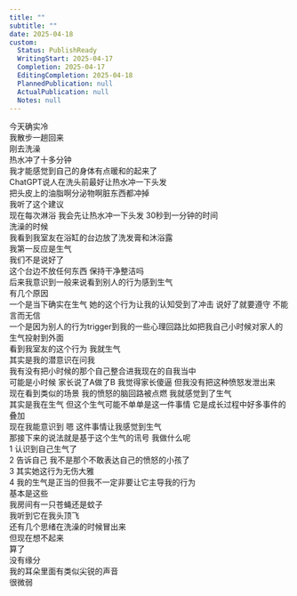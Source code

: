 ```yaml
---    
title: ""    
subtitle: ""    
date: 2025-04-18    
custom:    
  Status: PublishReady    
  WritingStart: 2025-04-17    
  Completion: 2025-04-17    
  EditingCompletion: 2025-04-18    
  PlannedPublication: null    
  ActualPublication: null    
  Notes: null    
---        
```

今天确实冷      
我散步一趟回来      
刚去洗澡      
热水冲了十多分钟      
我才能感觉到自己的身体有点暖和的起来了        
ChatGPT说人在洗头前最好让热水冲一下头发      
把头皮上的油脂啊分泌物啊脏东西都冲掉      
我听了这个建议      
现在每次淋浴 我会先让热水冲一下头发 30秒到一分钟的时间        
洗澡的时候      
我看到我室友在浴缸的台边放了洗发膏和沐浴露      
我第一反应是生气      
我们不是说好了      
这个台边不放任何东西 保持干净整洁吗        
后来我意识到一般来说看到别人的行为感到生气      
有几个原因      
一个是当下确实在生气 她的这个行为让我的认知受到了冲击 说好了就要遵守 不能言而无信      
一个是因为别人的行为trigger到我的一些心理回路比如把我自己小时候对家人的生气投射到外面      
看到我室友的这个行为 我就生气      
其实是我的潜意识在问我      
我有没有把小时候的那个自己整合进我现在的自我当中      
可能是小时候 家长说了A做了B 我觉得家长傻逼 但我没有把这种愤怒发泄出来      
现在看到类似的场景 我的愤怒的脑回路被点燃 我就感觉到了生气      
其实是我在生气 但这个生气可能不单单是这一件事情 它是成长过程中好多事件的叠加         
现在我能意识到 嗯 这件事情让我感觉到生气      
那接下来的说法就是基于这个生气的讯号 我做什么呢      
1 认识到自己生气了      
2 告诉自己 我不是那个不敢表达自己的愤怒的小孩了      
3 其实她这行为无伤大雅      
4 我的生气是正当的但我不一定非要让它主导我的行为      
基本是这些        
我房间有一只苍蝇还是蚊子      
我听到它在我头顶飞        
还有几个思绪在洗澡的时候冒出来      
但现在想不起来      
算了      
没有缘分        
我的耳朵里面有类似尖锐的声音      
很微弱        
    